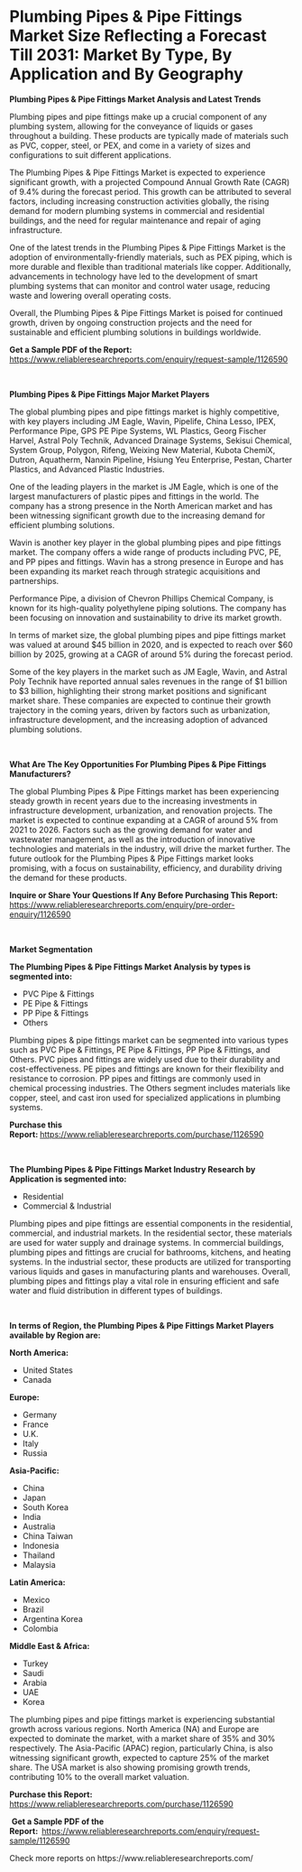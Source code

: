 <p><h1>Plumbing Pipes & Pipe Fittings Market Size Reflecting a Forecast Till 2031: Market By Type, By Application and By Geography</h1></p><p><strong>Plumbing Pipes & Pipe Fittings Market Analysis and Latest Trends</strong></p>
<p><p>Plumbing pipes and pipe fittings make up a crucial component of any plumbing system, allowing for the conveyance of liquids or gases throughout a building. These products are typically made of materials such as PVC, copper, steel, or PEX, and come in a variety of sizes and configurations to suit different applications.</p><p>The Plumbing Pipes & Pipe Fittings Market is expected to experience significant growth, with a projected Compound Annual Growth Rate (CAGR) of 9.4% during the forecast period. This growth can be attributed to several factors, including increasing construction activities globally, the rising demand for modern plumbing systems in commercial and residential buildings, and the need for regular maintenance and repair of aging infrastructure.</p><p>One of the latest trends in the Plumbing Pipes & Pipe Fittings Market is the adoption of environmentally-friendly materials, such as PEX piping, which is more durable and flexible than traditional materials like copper. Additionally, advancements in technology have led to the development of smart plumbing systems that can monitor and control water usage, reducing waste and lowering overall operating costs.</p><p>Overall, the Plumbing Pipes & Pipe Fittings Market is poised for continued growth, driven by ongoing construction projects and the need for sustainable and efficient plumbing solutions in buildings worldwide.</p></p>
<p><strong>Get a Sample PDF of the Report:&nbsp;</strong> <a href="https://www.reliableresearchreports.com/enquiry/request-sample/1126590">https://www.reliableresearchreports.com/enquiry/request-sample/1126590</a></p>
<p>&nbsp;</p>
<p><strong>Plumbing Pipes & Pipe Fittings Major Market Players</strong></p>
<p><p>The global plumbing pipes and pipe fittings market is highly competitive, with key players including JM Eagle, Wavin, Pipelife, China Lesso, IPEX, Performance Pipe, GPS PE Pipe Systems, WL Plastics, Georg Fischer Harvel, Astral Poly Technik, Advanced Drainage Systems, Sekisui Chemical, System Group, Polygon, Rifeng, Weixing New Material, Kubota ChemiX, Dutron, Aquatherm, Nanxin Pipeline, Hsiung Yeu Enterprise, Pestan, Charter Plastics, and Advanced Plastic Industries.</p><p>One of the leading players in the market is JM Eagle, which is one of the largest manufacturers of plastic pipes and fittings in the world. The company has a strong presence in the North American market and has been witnessing significant growth due to the increasing demand for efficient plumbing solutions.</p><p>Wavin is another key player in the global plumbing pipes and pipe fittings market. The company offers a wide range of products including PVC, PE, and PP pipes and fittings. Wavin has a strong presence in Europe and has been expanding its market reach through strategic acquisitions and partnerships.</p><p>Performance Pipe, a division of Chevron Phillips Chemical Company, is known for its high-quality polyethylene piping solutions. The company has been focusing on innovation and sustainability to drive its market growth.</p><p>In terms of market size, the global plumbing pipes and pipe fittings market was valued at around $45 billion in 2020, and is expected to reach over $60 billion by 2025, growing at a CAGR of around 5% during the forecast period.</p><p>Some of the key players in the market such as JM Eagle, Wavin, and Astral Poly Technik have reported annual sales revenues in the range of $1 billion to $3 billion, highlighting their strong market positions and significant market share. These companies are expected to continue their growth trajectory in the coming years, driven by factors such as urbanization, infrastructure development, and the increasing adoption of advanced plumbing solutions.</p></p>
<p>&nbsp;</p>
<p><strong>What Are The Key Opportunities For Plumbing Pipes & Pipe Fittings Manufacturers?</strong></p>
<p><p>The global Plumbing Pipes & Pipe Fittings market has been experiencing steady growth in recent years due to the increasing investments in infrastructure development, urbanization, and renovation projects. The market is expected to continue expanding at a CAGR of around 5% from 2021 to 2026. Factors such as the growing demand for water and wastewater management, as well as the introduction of innovative technologies and materials in the industry, will drive the market further. The future outlook for the Plumbing Pipes & Pipe Fittings market looks promising, with a focus on sustainability, efficiency, and durability driving the demand for these products.</p></p>
<p><strong>Inquire or Share Your Questions If Any Before Purchasing This Report:</strong> <a href="https://www.reliableresearchreports.com/enquiry/pre-order-enquiry/1126590">https://www.reliableresearchreports.com/enquiry/pre-order-enquiry/1126590</a></p>
<p>&nbsp;</p>
<p><strong>Market Segmentation</strong></p>
<p><strong>The Plumbing Pipes & Pipe Fittings Market Analysis by types is segmented into:</strong></p>
<p><ul><li>PVC Pipe & Fittings</li><li>PE Pipe & Fittings</li><li>PP Pipe & Fittings</li><li>Others</li></ul></p>
<p><p>Plumbing pipes & pipe fittings market can be segmented into various types such as PVC Pipe & Fittings, PE Pipe & Fittings, PP Pipe & Fittings, and Others. PVC pipes and fittings are widely used due to their durability and cost-effectiveness. PE pipes and fittings are known for their flexibility and resistance to corrosion. PP pipes and fittings are commonly used in chemical processing industries. The Others segment includes materials like copper, steel, and cast iron used for specialized applications in plumbing systems.</p></p>
<p><strong>Purchase this Report:&nbsp;</strong><a href="https://www.reliableresearchreports.com/purchase/1126590">https://www.reliableresearchreports.com/purchase/1126590</a></p>
<p>&nbsp;</p>
<p><strong>The Plumbing Pipes & Pipe Fittings Market Industry Research by Application is segmented into:</strong></p>
<p><ul><li>Residential</li><li>Commercial & Industrial</li></ul></p>
<p><p>Plumbing pipes and pipe fittings are essential components in the residential, commercial, and industrial markets. In the residential sector, these materials are used for water supply and drainage systems. In commercial buildings, plumbing pipes and fittings are crucial for bathrooms, kitchens, and heating systems. In the industrial sector, these products are utilized for transporting various liquids and gases in manufacturing plants and warehouses. Overall, plumbing pipes and fittings play a vital role in ensuring efficient and safe water and fluid distribution in different types of buildings.</p></p>
<p>&nbsp;</p>
<p><strong>In terms of Region, the Plumbing Pipes & Pipe Fittings Market Players available by Region are:</strong></p>
<p>
    <p> <strong> North America: </strong>
        <ul>
            <li>United States</li>
            <li>Canada</li>
        </ul>
        </p> 
    <p> <strong> Europe: </strong>
        <ul>
            <li>Germany</li>
            <li>France</li>
            <li>U.K.</li>
            <li>Italy</li>
            <li>Russia</li>
        </ul>
        </p> 
    <p> <strong> Asia-Pacific: </strong>
        <ul>
            <li>China</li>
            <li>Japan</li>
            <li>South Korea</li>
            <li>India</li>
            <li>Australia</li>
            <li>China Taiwan</li>
            <li>Indonesia</li>
            <li>Thailand</li>
            <li>Malaysia</li>
        </ul>
        </p> 
    <p> <strong> Latin America: </strong>
        <ul>
            <li>Mexico</li>
            <li>Brazil</li>
            <li>Argentina Korea</li>
            <li>Colombia</li>
        </ul>
        </p> 
    <p> <strong> Middle East & Africa: </strong>
        <ul>
            <li>Turkey</li>
            <li>Saudi</li>
            <li>Arabia</li>
            <li>UAE</li>
            <li>Korea</li>
        </ul>
    </p>
    </p>
<p><p>The plumbing pipes and pipe fittings market is experiencing substantial growth across various regions. North America (NA) and Europe are expected to dominate the market, with a market share of 35% and 30% respectively. The Asia-Pacific (APAC) region, particularly China, is also witnessing significant growth, expected to capture 25% of the market share. The USA market is also showing promising growth trends, contributing 10% to the overall market valuation.</p></p>
<p><strong>Purchase this Report: </strong><a href="https://www.reliableresearchreports.com/purchase/1126590">https://www.reliableresearchreports.com/purchase/1126590</a></p>
<p>&nbsp;<strong>Get a Sample PDF of the Report:&nbsp;&nbsp;</strong><a href="https://www.reliableresearchreports.com/enquiry/request-sample/1126590">https://www.reliableresearchreports.com/enquiry/request-sample/1126590</a></p>
<p><strong></strong></p>
<p>Check more reports on https://www.reliableresearchreports.com/</p>